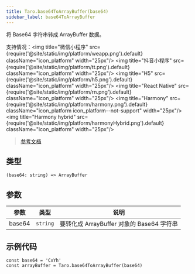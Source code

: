 ```yaml
---
title: Taro.base64ToArrayBuffer(base64)
sidebar_label: base64ToArrayBuffer
---
```


将 Base64 字符串转成 ArrayBuffer 数据。

支持情况：<img title="微信小程序" src={require('@site/static/img/platform/weapp.png').default} className="icon_platform" width="25px"/> <img title="抖音小程序" src={require('@site/static/img/platform/tt.png').default} className="icon_platform" width="25px"/> <img title="H5" src={require('@site/static/img/platform/h5.png').default} className="icon_platform" width="25px"/> <img title="React Native" src={require('@site/static/img/platform/rn.png').default} className="icon_platform" width="25px"/> <img title="Harmony" src={require('@site/static/img/platform/harmony.png').default} className="icon_platform icon_platform--not-support" width="25px"/> <img title="Harmony hybrid" src={require('@site/static/img/platform/harmonyHybrid.png').default} className="icon_platform" width="25px"/>

> [参考文档](https://developers.weixin.qq.com/miniprogram/dev/api/base/wx.base64ToArrayBuffer.html)

## 类型

```tsx
(base64: string) => ArrayBuffer
```

## 参数

| 参数 | 类型 | 说明 |
| --- | --- | --- |
| base64 | `string` | 要转化成 ArrayBuffer 对象的 Base64 字符串 |

## 示例代码

```tsx
const base64 = 'CxYh'
const arrayBuffer = Taro.base64ToArrayBuffer(base64)
```
